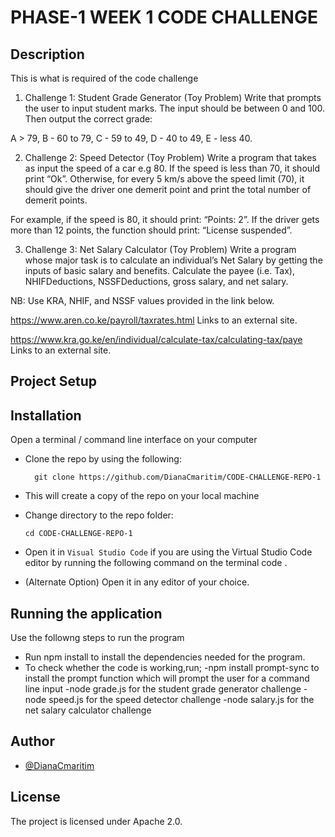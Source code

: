 # PHASE-1 WEEK 1 CODE CHALLENGE

## Description
This is what is required of the code challenge

1. Challenge 1: Student Grade Generator (Toy Problem)
Write that prompts the user to input student marks. The input should be between 0 and 100. Then output the correct grade:

A > 79, B - 60 to 79, C -  59 to 49, D - 40 to 49, E - less 40.

2. Challenge 2: Speed Detector (Toy Problem)
Write a program that takes as input the speed of a car e.g 80. If the speed is less than 70, it should print “Ok”. Otherwise, for every 5 km/s above the speed limit (70), it should give the driver one demerit point and print the total number of demerit points.

For example, if the speed is 80, it should print: “Points: 2”. If the driver gets more than 12 points, the function should print: “License suspended”.

3. Challenge 3: Net Salary Calculator (Toy Problem)
Write a program whose major task is to calculate an individual’s Net Salary by getting the inputs of basic salary and benefits. Calculate the payee (i.e. Tax), NHIFDeductions, NSSFDeductions, gross salary, and net salary.

NB: Use KRA, NHIF, and NSSF values provided in the link below.

https://www.aren.co.ke/payroll/taxrates.html Links to an external site.

https://www.kra.go.ke/en/individual/calculate-tax/calculating-tax/paye Links to an external site.


## Project Setup

## Installation
 Open a terminal / command line interface on your computer
- Clone the repo by using the following:

        git clone https://github.com/DianaCmaritim/CODE-CHALLENGE-REPO-1

- This will create a copy of the repo on your local machine
- Change directory to the repo folder:

      cd CODE-CHALLENGE-REPO-1

-  Open it in ``Visual Studio Code`` if you are using the Virtual Studio Code editor by running the following command on the terminal
      code .

- (Alternate Option) Open it in any editor of your choice.


## Running the application
Use the followng steps to run the program
  - Run npm install to install the dependencies needed for the program.
  - To check whether the code is working,run;
   -npm install prompt-sync   to install the prompt function which will prompt the user for a command line input
   -node grade.js for the student grade generator challenge
   -node speed.js for the speed detector challenge
   -node salary.js for the net salary calculator challenge





## Author
- [@DianaCmaritim](https://www.github.com/DianaCmaritim)
## License
The project is licensed under Apache 2.0.
